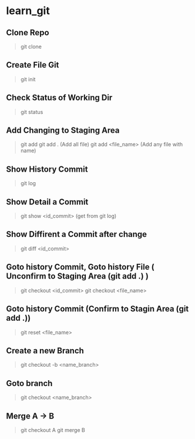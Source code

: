 # learn_git

## Clone Repo
> git clone <link Repo>

## Create File Git
> git init

## Check Status of Working Dir
> git status

## Add Changing to Staging Area
> git add
> git add . (Add all file)
> git add <file_name> (Add any file with name)

## Show History Commit
> git log

## Show Detail a Commit
> git show <id_commit> (get from git log)

## Show Diffirent a Commit after change
> git diff <id_commit>

## Goto history Commit, Goto history File ( Unconfirm to Staging Area (git add .) )
> git checkout <id_commit>
> git checkout <file_name>

## Goto history Commit (Confirm to Stagin Area (git add .))
> git reset <file_name>

## Create a new Branch
> git checkout -b <name_branch>

## Goto branch
> git checkout <name_branch>

## Merge A -> B
> git checkout A
> git merge B

## 
